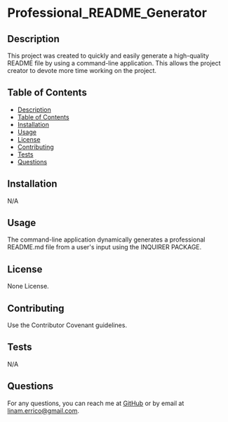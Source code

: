 # Professional_README_Generator

## Description
This project was created to quickly and easily generate a high-quality README file by using a command-line application. This allows the project creator to devote more time working on the project.

## Table of Contents
- [Description](#description)
- [Table of Contents](#table-of-contents)
- [Installation](#installation)
- [Usage](#usage)
- [License](#license)
- [Contributing](#contributing)
- [Tests](#tests)
- [Questions](#questions)

## Installation
N/A

## Usage
The command-line application dynamically generates a professional README.md file from a user's input using the INQUIRER PACKAGE.

## License
None License.

## Contributing
Use the Contributor Covenant guidelines.

## Tests
N/A

## Questions
For any questions, you can reach me at [GitHub](https://github.com/LMErrico) or by email at linam.errico@gmail.com.
